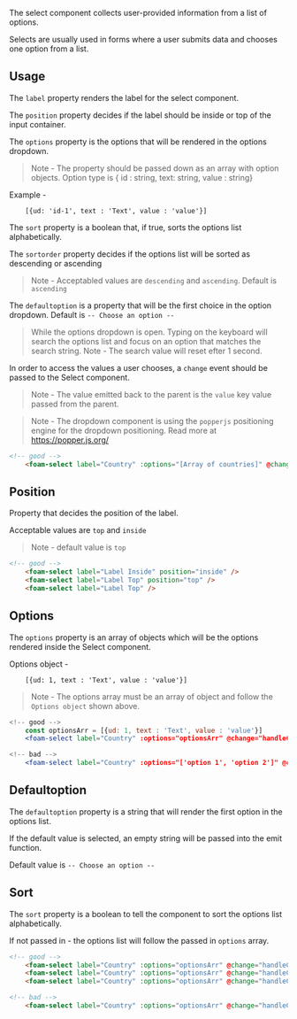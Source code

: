 The select component collects user-provided information from a list of options. 

Selects are usually used in forms where a user submits data and chooses one option from a list.

## Usage

The ``label`` property renders the label for the select component.

The ``position`` property decides if the label should be inside or top of the input container.


The ``options`` property is the options that will be rendered in the options dropdown.
> Note - The property should be passed down as an array with option objects. 
> Option type is { id : string, text: string, value : string}

Example -
```
    [{ud: 'id-1', text : 'Text', value : 'value'}]
```

The ``sort`` property is a boolean that, if true, sorts the options list alphabetically.

The ``sortorder`` property decides if the options list will be sorted as descending or ascending
> Note - Acceptabled values are ``descending`` and ``ascending``. Default is ``ascending``

The ``defaultoption`` is a property that will be the first choice in the option dropdown. Default is ``-- Choose an option --``

> While the options dropdown is open. Typing on the keyboard will search the options list and focus on an option that matches the search string.
> Note - The search value will reset efter 1 second.

In order to access the values a user chooses, a ``change`` event should be passed to the Select component.

> Note - The value emitted back to the parent is the ``value`` key value passed from the parent.

> Note - The dropdown component is using the ``popperjs`` positioning engine for the dropdown positioning. Read more at https://popper.js.org/

```html
<!-- good -->
    <foam-select label="Country" :options="[Array of countries]" @change="handleCountry" />
```

## Position

Property that decides the position of the label.

Acceptable values are ``top`` and ``inside``

> Note - default value is ``top``

```html
<!-- good -->
    <foam-select label="Label Inside" position="inside" />
    <foam-select label="Label Top" position="top" />
    <foam-select label="Label Top" />
```

## Options

The ``options`` property is an array of objects which will be the options rendered inside the Select component.

Options object - 
```
    [{ud: 1, text : 'Text', value : 'value'}]
```

> Note - The options array must be an array of object and follow the ``Options object`` shown above.

```jsx
<!-- good -->
    const optionsArr = [{ud: 1, text : 'Text', value : 'value'}]
    <foam-select label="Country" :options="optionsArr" @change="handleCountry" />
```

```jsx
<!-- bad -->
    <foam-select label="Country" :options="['option 1', 'option 2']" @change="handleCountry" />
```


## Defaultoption

The ``defaultoption`` property is a string that will render the first option in the options list. 

If the default value is selected, an empty string will be passed into the emit function.

Default value is ``-- Choose an option --``

## Sort

The ``sort`` property is a boolean to tell the component to sort the options list alphabetically.

If not passed in - the options list will follow the passed in ``options`` array.

```html
<!-- good -->
    <foam-select label="Country" :options="optionsArr" @change="handleCountry" sort />
    <foam-select label="Country" :options="optionsArr" @change="handleCountry" :sort="sortVariable" />
    <foam-select label="Country" :options="optionsArr" @change="handleCountry" :sort="true" />
```

```html
<!-- bad -->
    <foam-select label="Country" :options="optionsArr" @change="handleCountry" sort="true" />
```